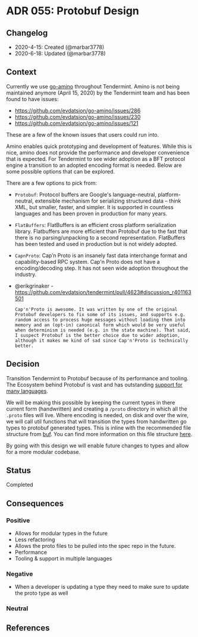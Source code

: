 # ADR 055: Protobuf Design

## Changelog

- 2020-4-15: Created (@marbar3778)
- 2020-6-18: Updated (@marbar3778)

## Context

Currently we use [go-amino](https://github.com/evdatsion/go-amino) throughout Tendermint. Amino is not being maintained anymore (April 15, 2020) by the Tendermint team and has been found to have issues:

- https://github.com/evdatsion/go-amino/issues/286
- https://github.com/evdatsion/go-amino/issues/230
- https://github.com/evdatsion/go-amino/issues/121

These are a few of the known issues that users could run into.

Amino enables quick prototyping and development of features. While this is nice, amino does not provide the performance and developer convenience that is expected. For Tendermint to see wider adoption as a BFT protocol engine a transition to an adopted encoding format is needed. Below are some possible options that can be explored.

There are a few options to pick from:

- `Protobuf`: Protocol buffers are Google's language-neutral, platform-neutral, extensible mechanism for serializing structured data – think XML, but smaller, faster, and simpler. It is supported in countless languages and has been proven in production for many years.

- `FlatBuffers`: FlatBuffers is an efficient cross platform serialization library. Flatbuffers are more efficient than Protobuf due to the fast that there is no parsing/unpacking to a second representation. FlatBuffers has been tested and used in production but is not widely adopted.

- `CapnProto`: Cap’n Proto is an insanely fast data interchange format and capability-based RPC system. Cap'n Proto does not have a encoding/decoding step. It has not seen wide adoption throughout the industry.

- @erikgrinaker - https://github.com/evdatsion/tendermint/pull/4623#discussion_r401163501
  ```
  Cap'n'Proto is awesome. It was written by one of the original Protobuf developers to fix some of its issues, and supports e.g. random access to process huge messages without loading them into memory and an (opt-in) canonical form which would be very useful when determinism is needed (e.g. in the state machine). That said, I suspect Protobuf is the better choice due to wider adoption, although it makes me kind of sad since Cap'n'Proto is technically better.
  ```

## Decision

Transition Tendermint to Protobuf because of its performance and tooling. The Ecosystem behind Protobuf is vast and has outstanding [support for many languages](https://developers.google.com/protocol-buffers/docs/tutorials).

We will be making this possible by keeping the current types in there current form (handwritten) and creating a `/proto` directory in which all the `.proto` files will live. Where encoding is needed, on disk and over the wire, we will call util functions that will transition the types from handwritten go types to protobuf generated types. This is inline with the recommended file structure from [buf](https://buf.build). You can find more information on this file structure [here](https://buf.build/docs/lint-checkers#file_layout).

By going with this design we will enable future changes to types and allow for a more modular codebase.

## Status

Completed

## Consequences

### Positive

- Allows for modular types in the future
- Less refactoring
- Allows the proto files to be pulled into the spec repo in the future.
- Performance
- Tooling & support in multiple languages

### Negative

- When a developer is updating a type they need to make sure to update the proto type as well

### Neutral

## References
